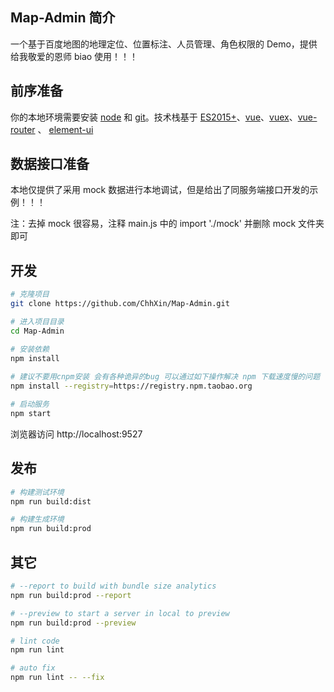 ## Map-Admin 简介

一个基于百度地图的地理定位、位置标注、人员管理、角色权限的 Demo，提供给我敬爱的恩师 biao 使用！！！

## 前序准备

你的本地环境需要安装 [node](http://nodejs.org/) 和 [git](https://git-scm.com/)。技术栈基于 [ES2015+](http://es6.ruanyifeng.com/)、[vue](https://cn.vuejs.org/index.html)、[vuex](https://vuex.vuejs.org/zh-cn/)、[vue-router](https://router.vuejs.org/zh-cn/) 、 [element-ui](https://github.com/ElemeFE/element)

## 数据接口准备

本地仅提供了采用 mock 数据进行本地调试，但是给出了同服务端接口开发的示例！！！

注：去掉 mock 很容易，注释 main.js 中的 import './mock' 并删除 mock 文件夹即可

## 开发

```bash
# 克隆项目
git clone https://github.com/ChhXin/Map-Admin.git

# 进入项目目录
cd Map-Admin

# 安装依赖
npm install
   
# 建议不要用cnpm安装 会有各种诡异的bug 可以通过如下操作解决 npm 下载速度慢的问题
npm install --registry=https://registry.npm.taobao.org

# 启动服务
npm start
```

浏览器访问 http://localhost:9527

## 发布

```bash
# 构建测试环境
npm run build:dist

# 构建生成环境
npm run build:prod
```

## 其它

```bash
# --report to build with bundle size analytics
npm run build:prod --report

# --preview to start a server in local to preview
npm run build:prod --preview

# lint code
npm run lint

# auto fix
npm run lint -- --fix
```
